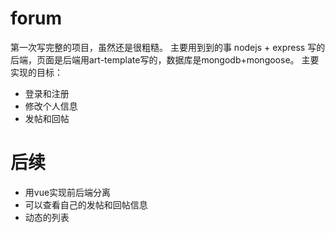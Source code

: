 # forum
第一次写完整的项目，虽然还是很粗糙。
主要用到到的事 nodejs + express 写的后端，页面是后端用art-template写的，数据库是mongodb+mongoose。
主要实现的目标：

- 登录和注册
- 修改个人信息
- 发帖和回帖

# 后续

- 用vue实现前后端分离
- 可以查看自己的发帖和回帖信息
- 动态的列表
